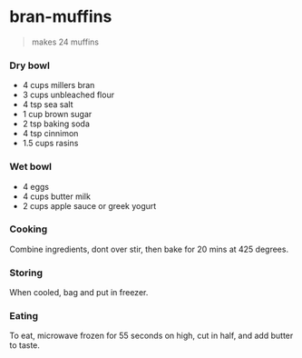 # bran-muffins

> makes 24 muffins

### Dry bowl

- 4 cups millers bran
- 3 cups unbleached flour
- 4 tsp sea salt
- 1 cup brown sugar
- 2 tsp baking soda
- 4 tsp cinnimon
- 1.5 cups rasins

### Wet bowl

- 4 eggs
- 4 cups butter milk
- 2 cups apple sauce or greek yogurt

### Cooking

Combine ingredients, dont over stir, then bake for 20 mins at 425 degrees.

### Storing

When cooled, bag and put in freezer. 

### Eating

To eat, microwave frozen for 55 seconds on high, cut in half, and add butter to taste.
